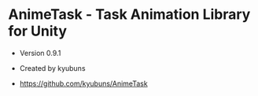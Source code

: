 # AnimeTask - Task Animation Library for Unity

- Version 0.9.1

- Created by kyubuns

- https://github.com/kyubuns/AnimeTask
